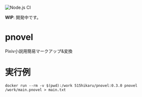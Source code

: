 ![Node.js CI](https://github.com/515hikaru/pnovel/workflows/Node.js%20CI/badge.svg)

**WIP**: 開発中です。

# pnovel
Pixiv小説用簡易マークアップ&amp;変換

# 実行例

```
docker run --rm -v $(pwd):/work 515hikaru/pnovel:0.3.0 pnovel /work/main.pnovel > main.txt
```
